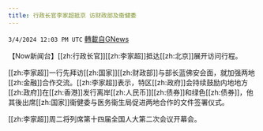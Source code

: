 ```yaml
---
title: 行政长官李家超抵京 访财政部及衞健委
---
```

`3/4/2024 12:03 PM UTC` [轉載自GNews](https://gnews.org/articles/2363653)

【Now新闻台】[[zh:行政长官]][[zh:李家超]]抵达[[zh:北京]]展开访问行程。

[[zh:李家超]]一行先拜访[[zh:国家]][[zh:财政部]]与部长蓝佛安会面，就加强两地[[zh:金融]]合作交流。[[zh:李家超]]表示，特区[[zh:政府]]会持续鼓励内地地方[[zh:政府]]在[[zh:香港]]发行离岸[[zh:人民币]][[zh:债券]]和绿色[[zh:债券]]，他其後出席[[zh:国家]]衞健委与医务衞生局促进两地合作的文件签署仪式。

[[zh:李家超]]周二将列席第十四届全国人大第二次会议开幕会。
